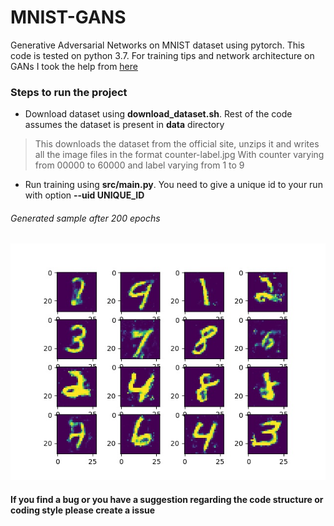 # MNIST-GANS
Generative Adversarial Networks on MNIST dataset using pytorch. This code is tested on python 3.7. For training tips and network architecture on GANs I took the help from [here](https://medium.com/ai-society/gans-from-scratch-1-a-deep-introduction-with-code-in-pytorch-and-tensorflow-cb03cdcdba0f) 

### Steps to run the project
* Download dataset using **download_dataset.sh**. Rest of the code assumes the dataset is present in **data** directory
> This downloads the dataset from the official site, unzips it and writes all the image files in the format counter-label.jpg
> With counter varying from 00000 to 60000 and label varying from 1 to 9
* Run training using **src/main.py**. You need to give a unique id to your run with option **--uid UNIQUE_ID**

###### Generated sample after 200 epochs
![Generated Sample](sample_generated_image.jpg)

#### If you find a bug or you have a suggestion regarding the code structure or coding style please create a issue
